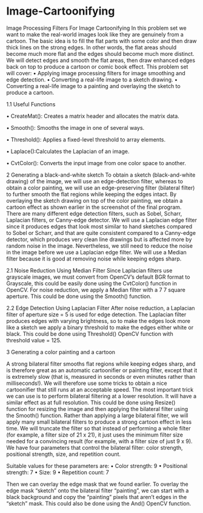 # Image-Cartoonifying
Image Processing Filters For Image Cartoonifying
In this problem set we want to make the real-world images look like they are genuinely from a cartoon. The basic idea is to fill the flat parts with some color and then draw thick lines on the strong edges. In other words, the flat areas should become much more flat and the edges should become much more distinct. We will detect edges and smooth the flat areas, then draw enhanced edges back on top to produce a cartoon or comic book effect.
This problem set will cover:
• Applying image processing filters for image smoothing and edge detection.
• Converting a real-life image to a sketch drawing.
• Converting a real-life image to a painting and overlaying the sketch to produce a cartoon.

1.1 Useful Functions

• CreateMat(): Creates a matrix header and allocates the matrix data.

• Smooth(): Smooths the image in one of several ways.

• Threshold(): Applies a fixed-level threshold to array elements.

• Laplace():Calculates the Laplacian of an image.

• CvtColor(): Converts the input image from one color space to another.


2 Generating a black-and-white sketch
To obtain a sketch (black-and-white drawing) of the image, we will use an edge-detection filter,
whereas to obtain a color painting, we will use an edge-preserving filter (bilateral filter) to
further smooth the flat regions while keeping the edges intact. By overlaying the sketch drawing
on top of the color painting, we obtain a cartoon effect as shown earlier in the screenshot of
the final program.
There are many different edge detection filters, such as Sobel, Scharr, Laplacian filters, or
Canny-edge detector. We will use a Laplacian edge filter since it produces edges that look most
similar to hand sketches compared to Sobel or Scharr, and that are quite consistent compared
to a Canny-edge detector, which produces very clean line drawings but is affected more by
random noise in the image.
Nevertheless, we still need to reduce the noise in the image before we use a Laplacian edge
filter. We will use a Median filter because it is good at removing noise while keeping edges
sharp.


2.1 Noise Reduction Using Median Filter
Since Laplacian filters use grayscale images, we must convert from OpenCV’s default BGR
format to Grayscale, this could be easily done using the CvtColor() function in OpenCV.
For noise reduction, we apply a Median filter with a 7 7 square aperture. This could be
done using the Smooth() function.

2.2 Edge Detection Using Laplacian Filter
After noise reduction, a Laplacian filter of aperture size = 5 is used for edge detection.
The Laplacian filter produces edges with varying brightness, so to make the edges look more like a sketch we apply a binary threshold to make the edges either white or black. This could be done using Threshold() OpenCV function with threshold value = 125.

3 Generating a color painting and a cartoon

A strong bilateral filter smooths flat regions while keeping edges sharp, and is therefore great as an automatic cartoonifier or painting filter, except that it is extremely slow (that is, measured in seconds or even minutes rather than milliseconds!). We will therefore use some tricks to obtain a nice cartoonifier that still runs at an acceptable speed. The most important trick we can use is to perform bilateral filtering at a lower resolution. It will have a similar effect as at full resolution. This could be done using Resize() function for resizing the image and then applying the bilateral filter using the Smooth() function.
Rather than applying a large bilateral filter, we will apply many small bilateral filters to produce a strong cartoon effect in less time. We will truncate the filter so that instead of performing a whole filter (for example, a filter size of 21 x 21), it just uses the minimum filter size needed for a convincing result (for example, with a filter size of just 9 x 9).
We have four parameters that control the bilateral filter: color strength, positional strength, size, and repetition count.

Suitable values for these parameters are:
• Color strength: 9
• Positional strength: 7
• Size: 9
• Repetition count: 7

Then we can overlay the edge mask that we found earlier. To overlay the edge mask “sketch” onto the bilateral filter “painting”, we can start with a black background and copy the “painting” pixels that aren’t edges in the “sketch” mask. This could also be done using the And() OpenCV function.
